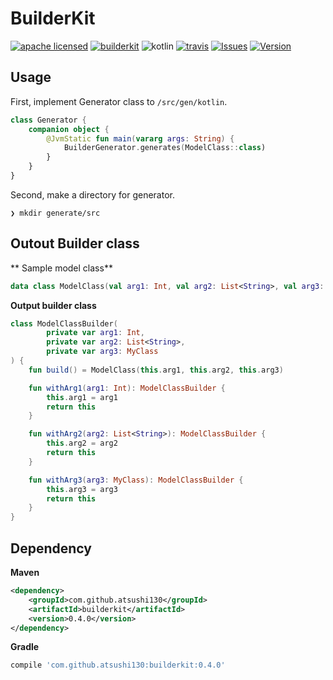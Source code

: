 # BuilderKit

[![apache licensed](https://img.shields.io/badge/License-Apache_2.0-d94c32.svg)](./license-apache.md)
[![builderkit](https://img.shields.io/badge/Kotlin-BuilderKit-3B5998.svg)](https://github.com/atsushi130/BuilderKit.git)
![kotlin](https://img.shields.io/badge/Language-Kotlin-f88909.svg)
[![travis](https://travis-ci.org/atsushi130/BuilderKit.svg?branch=develop)](https://travis-ci.org/atsushi130/BuilderKit)
[![Issues](https://img.shields.io/github/issues-raw/atsushi130/BuilderKit.svg)](https://github.com/atsushi130/BuilderKit/issues)
[![Version](https://img.shields.io/maven-central/v/com.github.atsushi130/builderkit.svg)](https://search.maven.org/#search|gav|1|g%3A"com.github.atsushi130"%20AND%20a%3A"builderkit")

## Usage
First, implement Generator class to `/src/gen/kotlin`.
```kotlin
class Generator {
    companion object {
        @JvmStatic fun main(vararg args: String) {
            BuilderGenerator.generates(ModelClass::class)
        }
    }
}
```

Second, make a directory for generator.
```
❯ mkdir generate/src
```

## Outout Builder class
** Sample model class**
```kotlin
data class ModelClass(val arg1: Int, val arg2: List<String>, val arg3: MyClass)
```

**Output builder class**
```kotlin
class ModelClassBuilder(
        private var arg1: Int,
        private var arg2: List<String>,
        private var arg3: MyClass
) {
    fun build() = ModelClass(this.arg1, this.arg2, this.arg3)

    fun withArg1(arg1: Int): ModelClassBuilder {
        this.arg1 = arg1
        return this
    }

    fun withArg2(arg2: List<String>): ModelClassBuilder {
        this.arg2 = arg2
        return this
    }

    fun withArg3(arg3: MyClass): ModelClassBuilder {
        this.arg3 = arg3
        return this
    }
}
```

## Dependency
**Maven**
```xml
<dependency>
    <groupId>com.github.atsushi130</groupId>
    <artifactId>builderkit</artifactId>
    <version>0.4.0</version>
</dependency>
```

**Gradle**
```gradle
compile 'com.github.atsushi130:builderkit:0.4.0'
```
